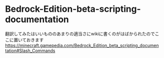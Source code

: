 # Bedrock-Edition-beta-scripting-documentation
翻訳してみたはいいもののあまりの適当さにwikiに書くのがはばかられたのでここに置いておきます 
<https://minecraft.gamepedia.com/Bedrock_Edition_beta_scripting_documentation#Slash_Commands>
